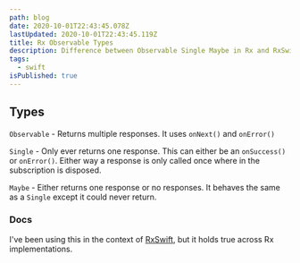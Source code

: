 ```yaml
---
path: blog
date: 2020-10-01T22:43:45.078Z
lastUpdated: 2020-10-01T22:43:45.119Z
title: Rx Observable Types
description: Difference between Observable Single Maybe in Rx and RxSwift
tags:
  - swift
isPublished: true
---
```


## Types

`Observable` - Returns multiple responses. It uses `onNext()` and `onError()`

`Single` - Only ever returns one response. This can either be an `onSuccess()` or `onError()`. Either way a response is only called once where in the subscription is disposed.

`Maybe` - Either returns one response or no responses. It behaves the same as a `Single` except it could never return.

### Docs

I've been using this in the context of [RxSwift](https://github.com/ReactiveX/RxSwift/blob/main/Documentation/GettingStarted.md#observables-aka-sequences), but it holds true across Rx implementations.
